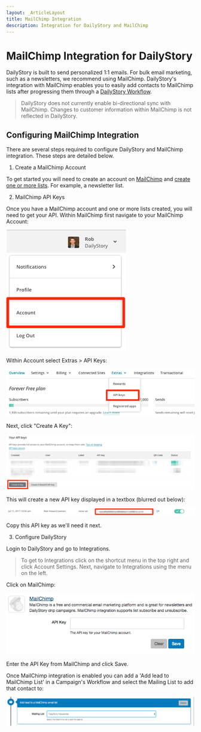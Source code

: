 ```yaml
---
layout: _ArticleLayout
title: MailChimp Integration
description: Integration for DailyStory and MailChimp
---
```

# MailChimp Integration for DailyStory
DailyStory is built to send personalized 1:1 emails. For bulk email marketing, such as a newsletters, we recommend using MailChimp. DailyStory's integration with MailChimp enables you to easily add contacts to MailChimp lists after progressing them through a [DailyStory Workflow](/features/workflow).
 
> DailyStory does not currently enable bi-directional sync with MailChimp. Changes to customer information within MailChimp is not reflected in DailyStory.

## Configuring MailChimp Integration
There are several steps required to configure DailyStory and MailChimp integration. These steps are detailed below.

<ol class="step"><li value="1">Create a MailChimp Account</li></ol>
To get started you will need to create an account on <a target="_blank" rel="noopener noreferrer" href="https://mailchimp.com">MailChimp</a> and <a target="_blank" rel="noopener noreferrer" href="http://kb.mailchimp.com/lists/growth/create-a-new-list">create one or more lists</a>. For example, a newsletter list.

<ol class="step"><li value="2">MailChimp API Keys</li></ol>
Once you have a MailChimp account and one or more lists created, you will need to get your API. Within MailChimp first navigate to your MailChimp Account:

![MailChimp Account](/articles/integrations/mailchimp-01.png "MailChimp Account")

Within Account select Extras > API Keys:

![MailChimp Account API Keys](/articles/integrations/mailchimp-02.png "MailChimp Account API Keys")	

Next, click "Create A Key":

![Create API Key](/articles/integrations/mailchimp-03.png "Create API Key")

This will create a new API key displayed in a textbox (blurred out below):

![Copy API Key](/articles/integrations/mailchimp-04.png "Copy API Key")

Copy this API key as we'll need it next.
	
<ol class="step"><li value="3">Configure DailyStory</li></ol>
Login to DailyStory and go to Integrations.

> To get to Integrations click on the shortcut menu in the top right and click Account Settings. Next, navigate to Integrations using the menu on the left.

Click on MailChimp:

![MailChimp Integration](/articles/integrations/mailchimp-05.png "MailChimp Integration")
	
Enter the API Key from MailChimp and click Save. 

Once MailChimp integration is enabled you can add a 'Add lead to MailChimp List' in a Campaign's Workflow and select the Mailing List to add that contact to:

![Workflow Step](/articles/integrations/mailchimp-06.png "Workflow Step")
